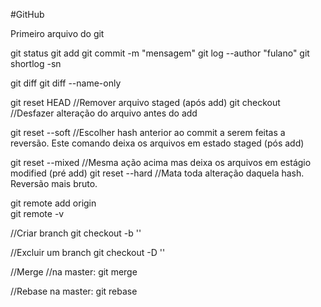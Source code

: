 #GitHub

Primeiro arquivo do git

git status
git add <file>
git commit -m "mensagem"
git log --author "fulano"
git shortlog -sn

git diff
git diff --name-only

git reset HEAD<fileName> //Remover arquivo staged (após add)
git checkout <filename> //Desfazer alteração do arquivo antes do add

git reset --soft <hash> //Escolher hash anterior ao commit a serem feitas a reversão. Este comando deixa os arquivos em estado staged (pós add)

git reset --mixed <hash> //Mesma ação acima mas deixa os arquivos em estágio modified (pré add)
git reset --hard <hash> //Mata toda alteração daquela hash. Reversão mais bruto.

git remote add origin <url><br>
git remote -v

//Criar branch
git checkout -b '<nomeBranch>'

//Excluir um branch
git checkout -D '<nomeBranch>'

//Merge
//na master: git merge <branch>

//Rebase
na master: git rebase <branch>
